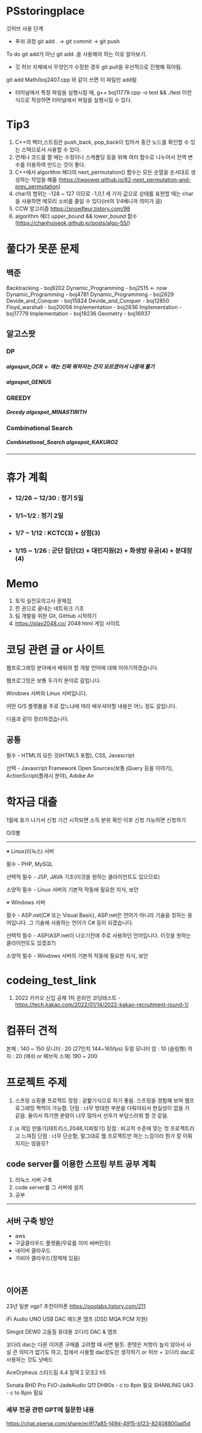 # PSstoringplace
깃허브 사용 단계

- 푸쉬 과정
git add . -> git commit -> git push

To do
git add가 아닌 git add .을 사용해야 하는 이유 알아보기.

+ 깃 허브 자체에서 무엇인가 수정한 경우 git pull을 우선적으로 진행해 줘야됨.

git add Math/boj2407.cpp 와 같이 쓰면 이 파일만 add됨

- 터미널에서 특정 파일을 실행시킬 때, g++ boj11779.cpp -o test && ./test 이런 식으로 작성하면 터미널에서 파일을 실행시킬 수 있다.

# Tip3
1. C++의 벡터,스트링은 push_back, pop_back이 있어서 중간 노드를 확인할 수 있는 스택으로서 사용할 수 있다.
2. 언제나 코드를 짤 때는 수정이나 스캐폴딩 등을 위해 여러 함수로 나누어서 전역 변수를 이용하여 만드는 것이 좋다.
3. C++에서 algorithm 헤더의 next_permutation() 함수는 모든 순열을 순서대로 생성하는 작업을 해줌 (https://twpower.github.io/82-next_permutation-and-prev_permutation)
4. char의 범위는 -128 ~ 127 이므로 -1,0,1 세 가지 값으로 상태를 표현할 때는 char을 사용하면 메모리 소비를 줄일 수 있다(int의 1/4배니까 의미가 큼)
5. CCW 알고리즘 https://snowfleur.tistory.com/98
6. algorithm 헤더 upper_bound && lower_bound 함수 (https://chanhuiseok.github.io/posts/algo-55/)

# 풀다가 못푼 문제

## 백준
Backtracking - boj9202
Dynamic_Programming - boj2515 <- now
Dynamic_Programming - boj4781
Dynamic_Programming - boj2629
Devide_and_Conquer - boj15824
Devide_and_Conquer - boj12850
Floyd_warshall - boj20056 
Implementation - boj2836
Implementation - boj17779
Implementation - boj19236
Geometry - boj16937

## 알고스팟
### DP
##### algospot_OCR <- 얘는 진짜 뭐하자는 건지 모르겠어서 나중에 풀기
##### algospot_GENIUS

### GREEDY
##### Greedy algospot_MINASTIRITH

### Combinational Search
##### Combinational_Search algospot_KAKURO2

--------------------------------------------------

# 휴가 계획
- ### 12/26 ~ 12/30 : 정기 5일

- ### 1/1~1/2 : 정기 2일

- ### 1/7 ~ 1/12 : KCTC(3) + 상점(3)

- ### 1/15 ~ 1/26 : 군단 집단(2) + 대민지원(2) + 화생방 유공(4) + 분대장(4)

# Memo
1. 토익 실전모의고사 문제집
2. 한 권으로 끝내는 네트워크 기초
3. 팀 개발을 위한 Git, GitHub 시작하기
4. https://play2048.co/ 2048 html 게임 사이트

# 코딩 관련 글 or 사이트
웹프로그래밍 분야에서 배워야 할 개발 언어에 대해 이야기하겠습니다.

웹프로그밍은 보통 두가지 분야로 갈립니다.

Windows 서버와 Linux 서버입니다.

어떤 O/S 플랫폼을 주로 잡느냐에 따라 배우셔야할 내용은 어느 정도 갈립니다.

다음과 같이 정리하겠습니다.

공통
-----

필수 - HTML의 모든 것(HTML5 포함), CSS, Javascript

선택 - Javascript Framework Open Sources(보통 jQuery 등을 이야기), ActionScript(플래시 분야), Adobe Air

# 학자금 대출
1월에 휴가 나가서 신청 기간 시작되면 소득 분위 확인 이후 신청 가능하면 신청하기

O/S별

------

※ Linux(리눅스) 서버

필수 - PHP, MySQL

선택적 필수 - JSP, JAVA 기초(이것을 원하는 클라이언트도 있으므로)

소양적 필수 - Linux 서버의 기본적 작동에 필요한 지식, 보안

 

※ Windows 서버

필수 - ASP.net(C# 또는 Visual Basic), ASP.net​은 언어가 아니라 기술을 칭하는 용어입니다. 그 기술에 사용하는 언어가 C# 등이 되겠습니다.

선택적 필수 - ASP(ASP.net이 나오기전에 주로 사용하던 언어입니다. 이것을 원하는 클라이언트도 있겠죠?)

소양적 필수 - Windows 서버의 기본적 작동에 필요한 지식, 보안

# codeing_test_link
1. 2022 카카오 신입 공채 1차 온라인 코딩테스트 - https://tech.kakao.com/2022/01/14/2022-kakao-recruitment-round-1/

# 컴퓨터 견적
본체 : 140 ~ 150
모니터 : 20 (27인치 144~165fps)
듀얼 모니터 암 : 10 (슬림형)
의자 : 20 (매쉬 or 패브릭 소재)
190 ~ 200

# 프로젝트 주제
1. 스프링 쇼핑몰 프로젝트
장점 : 겉핥기식으로 하기 좋음. 스프링을 경험해 보며 웹프로그래밍 찍먹이 가능함.
단점 : 너무 방대한 부분을 다뤄야되서 현실성이 없을 거 같음. 둘이서 하기엔 분량이 너무 많아서 선우가 부담스러워 할 것 같음.

2. js 게임 만들기(테트리스,2048,지뢰찾기)
장점 : 비교적 수준에 맞는 첫 프로젝트라고 느껴짐
단점 : 너무 단순함, 말그대로 웹 프로젝트만 하는 느낌이라 뭔가 잘 이뤄지지는 않을듯?


## code server를 이용한 스프링 부트 공부 계획
1. 리눅스 서버 구축
2. code server를 그 서버에 설치
3. 공부

-----

## 서버 구축 방안
- aws
- 구글클라우드 플랫폼(무료를 이미 써버린듯)
- 네이버 클라우드
- 가비아 클라우드(정액제 있음)

<br>

## 이어폰
23년 일본 vgp? 추천이어폰
https://ooolabs.tistory.com/211

iFi Audio UNO USB DAC 헤드폰 앰프 (DSD MQA PCM 지원)

Simgot DEW0 고음질 휴대용 꼬다리 DAC & 앰프

꼬다리 dac는 다른 이어폰 구매를 고려할 때 사면 될듯.
퀸텟은 저항이 높지 않아서 사실 큰 의미가 없기도 하고, 집에서 사용할 dac정도만 생각하기 or 허브 + 꼬다리 dac로 사용하는 것도 낫배드

AceOrpheus
스타드림 4.4
힙덱 2
모조2
h5

Sonata BHD Pro
FiiO-JadeAudio Q11
DH80s - c to 8pin 필요
SHANLING UA3 - c to 8pin 필요

### 세부 전공 관련 GPT에 질문한 내용
https://chat.openai.com/share/ec917a85-f49d-4915-b123-82408800ad5d
